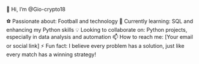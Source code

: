 👋 Hi, I’m @Gio-crypto18

⚽ Passionate about: Football and technology
🌱 Currently learning: SQL and enhancing my Python skills
💡 Looking to collaborate on: Python projects, especially in data analysis and automation
📫 How to reach me: [Your email or social link]
⚡ Fun fact: I believe every problem has a solution, just like every match has a winning strategy!
